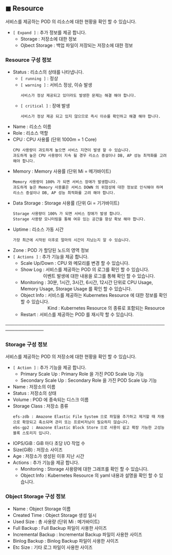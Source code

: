 ## &#9724; Resource
서비스를 제공하는 POD 의 리소스에 대한 현황을 확인 할 수 있습니다.    
+ <code>[ Expand ]</code> : 추가 정보를 제공 합니다.
  - Storage : 저장소에 대한 정보
  - Ojbect Storage : 백업 파일이 저장되는 저장소에 대한 정보

### Resource 구성 정보
+ Status  : 리소스의 상태를 나타냅니다.
    - <code>[ running ]</code> : 정상
    - <code>[ warning ]</code> : 서비스 정상, 이슈 발생
      ```
      서비스가 정상 제공되고 있더라도 발생한 문제는 해결 해야 합니다.
      ```
    - <code>[ critical ]</code> : 장애 발생
      ```
      서비스가 정상 제공 되고 있지 않으므로 즉시 이슈를 확인하고 해결 해야 합니다.
      ```
+ Name : 리소스 이름
+ Role : 리소스 역할
+ CPU : CPU 사용률 (단위 1000m = 1 Core)
    ```  
    CPU 사용량이 과도하게 높으면 서비스 지연이 발생 할 수 있습니다.
    과도하게 높은 CPU 사용량이 지속 될 경우 리소스 증설이나 DB, AP 성능 최적화를 고려 해야 합니다.
    ```
+ Memory : Memory 사용률 (단위 Mi = 메가바이트)
    ```  
    Memory 사용량이 100% 가 되면 서비스 장애가 발생합니다.
    과도하게 높은 Memory 사용률은 서비스 DOWN 의 위험성에 대한 정보로 인식해야 하며 리소스 증설이나 DB, AP 성능 최적화를 고려 해야 합니다.
    ```
+ Data Storage : Storage 사용률 (단위 Gi = 기가바이트)
    ```  
    Storage 사용량이 100% 가 되면 서비스 장애가 발생 합니다.
    Storage 사용량 모니터링을 통해 여유 있는 공간을 항상 확보 해야 합니다.
    ```
+ Uptime  : 리소스 가동 시간
    ```  
    가장 최근에 시작된 이후로 얼마의 시간이 지났는지 알 수 있습니다.
    ```
+ Zone : POD 가 할당된 노드의 영역 정보
+ <code>[ Actions ]</code> : 추가 기능을 제공 합니다.
  - Scale Up/Down : CPU 와 메모리를 변경 할 수 있습니다.
  - Show Log : 서비스를 제공하는 POD 의 로그를 확인 할 수 있습니다.  
    　　　　　이벤트 발생에 대한 내용을 로그를 통해 확인 할 수 있습니다. 
  - Monitoring : 30분, 1시간, 3시간, 6시간, 12시간 단위로 CPU Usage, Memory Usage, Storage Usage 를 확인 할 수 있습니다.
  - Object Info : 서비스를 제공하는 Kubernetes Resource 에 대한 정보를 확인 할 수 있습니다.  
    　　　　　　Kind : Kubernetes Resource 의 종류로 포함되는 Resource 
  - Restart : 서비스를 제공하는 POD 를 재시작 할 수 있습니다.

──────────────────────────────────────────────────────────────

### Storage 구성 정보
서비스를 제공하는 POD 의 저장소에 대한 현황을 확인 할 수 있습니다.    
+ <code>[ Action ]</code> : 추가 기능을 제공 합니다.
  - Primary Scale Up : Primary Role 을 가진 POD Scale Up 기능
  - Secondary Scale Up : Secondary Role 을 가진 POD Scale Up 기능
+ Name : 저장소의 이름
+ Status : 저장소의 상태
+ Volume : POD 에 종속되는 디스크 이름
+ Storage Class : 저장소 종류
  ```
  efs-zdb : Amazone Elastic File System 으로 파일을 추가하고 제거할 때 자동으로 확장되고 축소되며 관리 또는 프로비저닝이 필요하지 않습니다.
  ebs-gp2 : Amazone Elastic Block Store 으로 사용이 쉽고 확장 가능한 고성능 블록 스토리지 입니다.
  ```
+ IOPS/GiB : GiB 마다 초당 I/O 작업 수
+ Size(GiB) : 저장소 사이즈
+ Age : 저장소가 생성된 이후 지난 시간
+ Actions : 추가 기능을 제공 합니다.
  - Monitoring : Storage 사용량에 대한 그래프를 확인 할 수 있습니다.
  - Object Info : Kubernetes Resource 의 yaml 내용과 설명을 확인 할 수 있습니다.

### Object Storage 구성 정보
+ Name : Object Storage 이름
+ Created Time : Object Storage 생성 일시
+ Used Size : 총 사용량 (단위 Mi : 메가바이트)
+ Full Backup : Full Backup 파일이 사용한 사이즈
+ Incremental Backup : Incremental Backup 파일이 사용한 사이즈
+ Binlog Backup : Binlog Backup 파일이 사용한 사이즈
+ Etc Size : 기타 로그 파일이 사용한 사이즈
